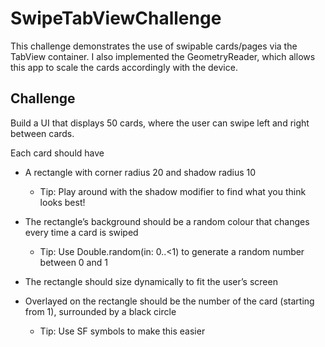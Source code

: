 # SwipeTabViewChallenge

This challenge demonstrates the use of swipable cards/pages via the TabView container. I also implemented
the GeometryReader, which allows this app to scale the cards accordingly with the device.

## Challenge

Build a UI that displays 50 cards, where the user can swipe left and right between cards. 

Each card should have

* A rectangle with corner radius 20 and shadow radius 10

  * Tip: Play around with the shadow modifier to find what you think looks best!

* The rectangle’s background should be a random colour that changes every time a card is swiped

  * Tip: Use Double.random(in: 0..<1) to generate a random number between 0 and 1

* The rectangle should size dynamically to fit the user’s screen

* Overlayed on the rectangle should be the number of the card (starting from 1), surrounded by a black circle

  * Tip: Use SF symbols to make this easier
